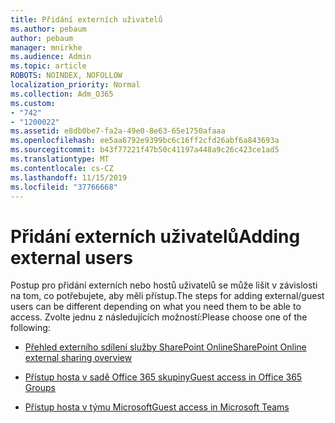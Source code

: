 ```yaml
---
title: Přidání externích uživatelů
ms.author: pebaum
author: pebaum
manager: mnirkhe
ms.audience: Admin
ms.topic: article
ROBOTS: NOINDEX, NOFOLLOW
localization_priority: Normal
ms.collection: Adm_O365
ms.custom:
- "742"
- "1200022"
ms.assetid: e8db0be7-fa2a-49e0-8e63-65e1750afaaa
ms.openlocfilehash: ee5aa6792e9399bc6c16ff2cfd26abf6a843693a
ms.sourcegitcommit: b43f77221f47b50c41197a448a9c26c423ce1ad5
ms.translationtype: MT
ms.contentlocale: cs-CZ
ms.lasthandoff: 11/15/2019
ms.locfileid: "37766668"
---
```

# <a name="adding-external-users"></a><span data-ttu-id="0601a-102">Přidání externích uživatelů</span><span class="sxs-lookup"><span data-stu-id="0601a-102">Adding external users</span></span>

<span data-ttu-id="0601a-103">Postup pro přidání externích nebo hostů uživatelů se může lišit v závislosti na tom, co potřebujete, aby měli přístup.</span><span class="sxs-lookup"><span data-stu-id="0601a-103">The steps for adding external/guest users can be different depending on what you need them to be able to access.</span></span> <span data-ttu-id="0601a-104">Zvolte jednu z následujících možností:</span><span class="sxs-lookup"><span data-stu-id="0601a-104">Please choose one of the following:</span></span>
  
- [<span data-ttu-id="0601a-105">Přehled externího sdílení služby SharePoint Online</span><span class="sxs-lookup"><span data-stu-id="0601a-105">SharePoint Online external sharing overview</span></span>](https://docs.microsoft.com/sharepoint/external-sharing-overview)

- [<span data-ttu-id="0601a-106">Přístup hosta v sadě Office 365 skupiny</span><span class="sxs-lookup"><span data-stu-id="0601a-106">Guest access in Office 365 Groups</span></span>](https://support.office.com/en-gb/article/guest-access-in-office-365-groups-bfc7a840-868f-4fd6-a390-f347bf51aff6)

- [<span data-ttu-id="0601a-107">Přístup hosta v týmu Microsoft</span><span class="sxs-lookup"><span data-stu-id="0601a-107">Guest access in Microsoft Teams</span></span>](https://docs.microsoft.com/microsoftteams/guest-access-checklist)
